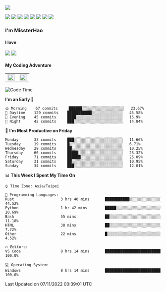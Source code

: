 ![](https://komarev.com/ghpvc/?username=MissterHao&color=ff69b4)

[![](https://img.shields.io/badge/Amazon%20AWS-%23232F3E?logo=amazon-aws&logoColor=white&style=for-the-badge)](https://aws.amazon.com/)
[![](https://img.shields.io/badge/Python-3776AB?style=for-the-badge&logo=python&logoColor=white)](https://www.djangoproject.com/)
[![](https://img.shields.io/badge/Django-092E20?style=for-the-badge&logo=django&logoColor=white)](https://www.python.org/)
[![](https://img.shields.io/badge/Flask-000000?style=for-the-badge&logo=flask&logoColor=white)](https://flask.palletsprojects.com/en/2.1.x/)
[![](https://img.shields.io/badge/go-%2300ADD8.svg?&style=for-the-badge&logo=go&logoColor=white)](https://golang.org/)
[![](https://img.shields.io/badge/javascript-%23F7DF1E.svg?&style=for-the-badge&logo=javascript&logoColor=black)](https://www.javascript.com/)
[![](https://img.shields.io/badge/mysql-%234479A1.svg?&style=for-the-badge&logo=mysql&logoColor=white)](https://www.mysql.com/)
[![](https://img.shields.io/badge/docker-%232496ED.svg?&style=for-the-badge&logo=docker&logoColor=white)](https://www.docker.com/)

### I'm MissterHao

#### I love  
![](https://img.shields.io/badge/Netflix-E50914?style=for-the-badge&logo=netflix&logoColor=white)
![](https://img.shields.io/badge/YouTube-FF0000?style=for-the-badge&logo=youtube&logoColor=white)

#### My Coding Adventure
<!-- Readme stats -->
<!-- https://github.com/anuraghazra/github-readme-stats -->
<table>
<tr>
    <td valign="top" width="50%">
    <img src="https://github-readme-stats.vercel.app/api?username=MissterHao&hide_border=true&show_icons=true&locale=en" align="left" style="width: 100%" />
    </td>
    <td valign="top" width="50%">
    <img src="https://github-readme-stats.vercel.app/api/top-langs?username=MissterHao&hide_border=true&show_icons=true&locale=en&layout=compact" align="left" style="width: 100%" />
    </td>
</tr>
</table>  


<!--START_SECTION:waka-->
![Code Time](http://img.shields.io/badge/Code%20Time-556%20hrs%2020%20mins-blue)

**I'm an Early 🐤** 

```text
🌞 Morning    67 commits     ██████░░░░░░░░░░░░░░░░░░░   23.67% 
🌆 Daytime    129 commits    ███████████░░░░░░░░░░░░░░   45.58% 
🌃 Evening    45 commits     ████░░░░░░░░░░░░░░░░░░░░░   15.9% 
🌙 Night      42 commits     ███░░░░░░░░░░░░░░░░░░░░░░   14.84%

```
📅 **I'm Most Productive on Friday** 

```text
Monday       33 commits     ███░░░░░░░░░░░░░░░░░░░░░░   11.66% 
Tuesday      19 commits     █░░░░░░░░░░░░░░░░░░░░░░░░   6.71% 
Wednesday    29 commits     ██░░░░░░░░░░░░░░░░░░░░░░░   10.25% 
Thursday     66 commits     █████░░░░░░░░░░░░░░░░░░░░   23.32% 
Friday       71 commits     ██████░░░░░░░░░░░░░░░░░░░   25.09% 
Saturday     31 commits     ██░░░░░░░░░░░░░░░░░░░░░░░   10.95% 
Sunday       34 commits     ███░░░░░░░░░░░░░░░░░░░░░░   12.01%

```


📊 **This Week I Spent My Time On** 

```text
⌚︎ Time Zone: Asia/Taipei

💬 Programming Languages: 
Rust                     3 hrs 40 mins       ███████████░░░░░░░░░░░░░░   44.52% 
Python                   1 hr 42 mins        █████░░░░░░░░░░░░░░░░░░░░   20.69% 
Bash                     55 mins             ██░░░░░░░░░░░░░░░░░░░░░░░   11.18% 
HTML                     38 mins             ██░░░░░░░░░░░░░░░░░░░░░░░   7.72% 
Other                    22 mins             █░░░░░░░░░░░░░░░░░░░░░░░░   4.52%

🔥 Editors: 
VS Code                  8 hrs 14 mins       █████████████████████████   100.0%

💻 Operating System: 
Windows                  8 hrs 14 mins       █████████████████████████   100.0%

```


 Last Updated on 07/11/2022 00:39:01 UTC
<!--END_SECTION:waka-->

<!--
**MissterHao/MissterHao** is a ✨ _special_ ✨ repository because its `README.md` (this file) appears on your GitHub profile.

Here are some ideas to get you started:

- 🔭 I’m currently working on ...
- 🌱 I’m currently learning ...
- 👯 I’m looking to collaborate on ...
- 🤔 I’m looking for help with ...
- 💬 Ask me about ...
- 📫 How to reach me: ...
- 😄 Pronouns: ...
- ⚡ Fun fact: ...
-->
